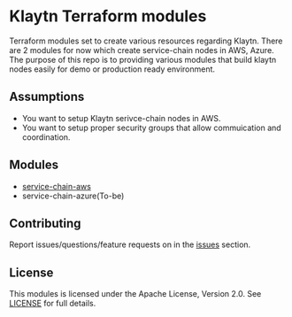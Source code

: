 # Klaytn Terraform modules
Terraform modules set to create various resources regarding Klaytn. There are 2 modules for now which create service-chain nodes in AWS, Azure. The purpose of this repo is to providing various modules that build klaytn nodes easily for demo or production ready environment.


## Assumptions

- You want to setup Klaytn serivce-chain nodes in AWS.
- You want to setup proper security groups that allow commuication and coordination.


## Modules

- [service-chain-aws](https://github.com/klaytn/klaytn-terraform/tree/master/serivce-chain-aws)
- service-chain-azure(To-be)


## Contributing
Report issues/questions/feature requests on in the [issues](https://github.com/klaytn/klaytn-terraform/issues/new) section.

## License
This modules is licensed under the Apache License, Version 2.0. See [LICENSE](https://github.com/klaytn/klaytn-terraform/blob/master/LICENSE) for full details.
